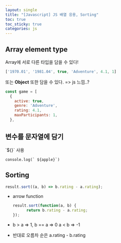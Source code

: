 ```yaml
---
layout: single
title: "[Javascript] JS 배열 응용, Sorting"
toc: true
toc_sticky: true
categories: js
---
```


## Array element type
Array에 서로 다른 타입을 담을 수 있다!
```jsx
['1970.01', '1981.04', true, 'Adventure', 4.1, 1]
```
또는 **Object** 또한 담을 수 있다. => js 느낌..?
```jsx
const game = [
  {
    active: true,
    genre: 'Adventure',
    rating: 4.1,
    maxParticipants: 1,
  },
```

## 변수를 문자열에 담기
\`${}\`  사용 
```
console.log(` ${apple}`)
```

## Sorting
```jsx
result.sort((a, b) => b.rating - a.rating);
```

- arrow function
    
    ```jsx
    result.sort(function(a, b) {
    	  return b.rating - a.rating;
    });
    ```
    
- b > a => 1, b == a => 0 a < b => -1
- 반대로 오름차 순은 a.rating - b.rating
